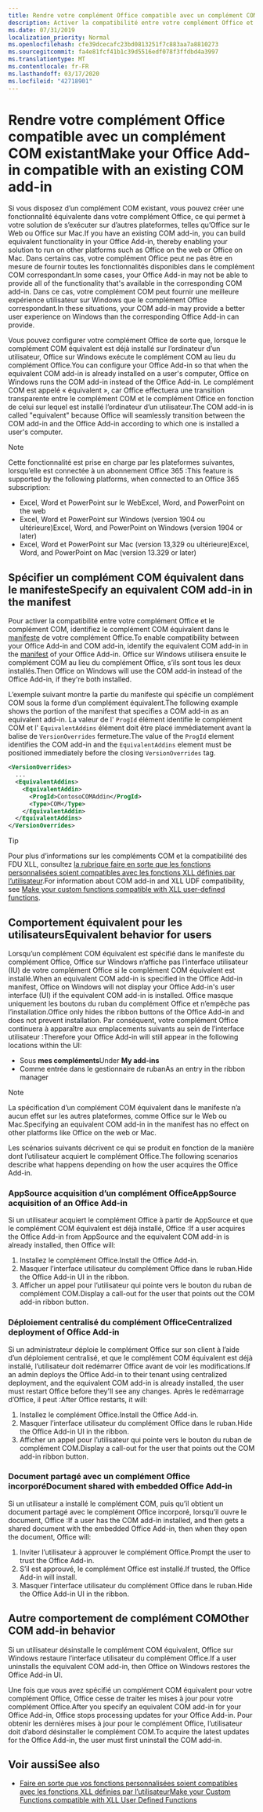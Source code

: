 ```yaml
---
title: Rendre votre complément Office compatible avec un complément COM existant
description: Activer la compatibilité entre votre complément Office et un complément COM équivalent
ms.date: 07/31/2019
localization_priority: Normal
ms.openlocfilehash: cfe39dcecafc23bd0813251f7c883aa7a8810273
ms.sourcegitcommit: fa4e81fcf41b1c39d5516edf078f3ffdbd4a3997
ms.translationtype: MT
ms.contentlocale: fr-FR
ms.lasthandoff: 03/17/2020
ms.locfileid: "42718901"
---
```

# <a name="make-your-office-add-in-compatible-with-an-existing-com-add-in"></a><span data-ttu-id="0d285-103">Rendre votre complément Office compatible avec un complément COM existant</span><span class="sxs-lookup"><span data-stu-id="0d285-103">Make your Office Add-in compatible with an existing COM add-in</span></span>

<span data-ttu-id="0d285-104">Si vous disposez d’un complément COM existant, vous pouvez créer une fonctionnalité équivalente dans votre complément Office, ce qui permet à votre solution de s’exécuter sur d’autres plateformes, telles qu’Office sur le Web ou Office sur Mac.</span><span class="sxs-lookup"><span data-stu-id="0d285-104">If you have an existing COM add-in, you can build equivalent functionality in your Office Add-in, thereby enabling your solution to run on other platforms such as Office on the web or Office on Mac.</span></span> <span data-ttu-id="0d285-105">Dans certains cas, votre complément Office peut ne pas être en mesure de fournir toutes les fonctionnalités disponibles dans le complément COM correspondant.</span><span class="sxs-lookup"><span data-stu-id="0d285-105">In some cases, your Office Add-in may not be able to provide all of the functionality that's available in the corresponding COM add-in.</span></span> <span data-ttu-id="0d285-106">Dans ce cas, votre complément COM peut fournir une meilleure expérience utilisateur sur Windows que le complément Office correspondant.</span><span class="sxs-lookup"><span data-stu-id="0d285-106">In these situations, your COM add-in may provide a better user experience on Windows than the corresponding Office Add-in can provide.</span></span>

<span data-ttu-id="0d285-107">Vous pouvez configurer votre complément Office de sorte que, lorsque le complément COM équivalent est déjà installé sur l’ordinateur d’un utilisateur, Office sur Windows exécute le complément COM au lieu du complément Office.</span><span class="sxs-lookup"><span data-stu-id="0d285-107">You can configure your Office Add-in so that when the equivalent COM add-in is already installed on a user's computer, Office on Windows runs the COM add-in instead of the Office Add-in.</span></span> <span data-ttu-id="0d285-108">Le complément COM est appelé « équivalent », car Office effectuera une transition transparente entre le complément COM et le complément Office en fonction de celui sur lequel est installé l’ordinateur d’un utilisateur.</span><span class="sxs-lookup"><span data-stu-id="0d285-108">The COM add-in is called "equivalent" because Office will seamlessly transition between the COM add-in and the Office Add-in according to which one is installed a user's computer.</span></span>

> [!NOTE]
> <span data-ttu-id="0d285-109">Cette fonctionnalité est prise en charge par les plateformes suivantes, lorsqu’elle est connectée à un abonnement Office 365 :</span><span class="sxs-lookup"><span data-stu-id="0d285-109">This feature is supported by the following platforms, when connected to an Office 365 subscription:</span></span>
> - <span data-ttu-id="0d285-110">Excel, Word et PowerPoint sur le Web</span><span class="sxs-lookup"><span data-stu-id="0d285-110">Excel, Word, and PowerPoint on the web</span></span>
> - <span data-ttu-id="0d285-111">Excel, Word et PowerPoint sur Windows (version 1904 ou ultérieure)</span><span class="sxs-lookup"><span data-stu-id="0d285-111">Excel, Word, and PowerPoint on Windows (version 1904 or later)</span></span>
> - <span data-ttu-id="0d285-112">Excel, Word et PowerPoint sur Mac (version 13,329 ou ultérieure)</span><span class="sxs-lookup"><span data-stu-id="0d285-112">Excel, Word, and PowerPoint on Mac (version 13.329 or later)</span></span>

## <a name="specify-an-equivalent-com-add-in-in-the-manifest"></a><span data-ttu-id="0d285-113">Spécifier un complément COM équivalent dans le manifeste</span><span class="sxs-lookup"><span data-stu-id="0d285-113">Specify an equivalent COM add-in in the manifest</span></span>

<span data-ttu-id="0d285-114">Pour activer la compatibilité entre votre complément Office et le complément COM, identifiez le complément COM équivalent dans le [manifeste](add-in-manifests.md) de votre complément Office.</span><span class="sxs-lookup"><span data-stu-id="0d285-114">To enable compatibility between your Office Add-in and COM add-in, identify the equivalent COM add-in in the [manifest](add-in-manifests.md) of your Office Add-in.</span></span> <span data-ttu-id="0d285-115">Office sur Windows utilisera ensuite le complément COM au lieu du complément Office, s’ils sont tous les deux installés.</span><span class="sxs-lookup"><span data-stu-id="0d285-115">Then Office on Windows will use the COM add-in instead of the Office Add-in, if they're both installed.</span></span>

<span data-ttu-id="0d285-116">L’exemple suivant montre la partie du manifeste qui spécifie un complément COM sous la forme d’un complément équivalent.</span><span class="sxs-lookup"><span data-stu-id="0d285-116">The following example shows the portion of the manifest that specifies a COM add-in as an equivalent add-in.</span></span> <span data-ttu-id="0d285-117">La valeur de l' `ProgId` élément identifie le complément COM et l' `EquivalentAddins` élément doit être placé immédiatement avant la balise de `VersionOverrides` fermeture.</span><span class="sxs-lookup"><span data-stu-id="0d285-117">The value of the `ProgId` element identifies the COM add-in and the `EquivalentAddins` element must be positioned immediately before the closing `VersionOverrides` tag.</span></span>

```xml
<VersionOverrides>
  ...
  <EquivalentAddins>
    <EquivalentAddin>
      <ProgId>ContosoCOMAddin</ProgId>
      <Type>COM</Type>
    </EquivalentAddin>
  </EquivalentAddins>
</VersionOverrides>
```

> [!TIP]
> <span data-ttu-id="0d285-118">Pour plus d’informations sur les compléments COM et la compatibilité des FDU XLL, consultez [la rubrique faire en sorte que les fonctions personnalisées soient compatibles avec les fonctions XLL définies par l’utilisateur](../excel/make-custom-functions-compatible-with-xll-udf.md).</span><span class="sxs-lookup"><span data-stu-id="0d285-118">For information about COM add-in and XLL UDF compatibility, see [Make your custom functions compatible with XLL user-defined functions](../excel/make-custom-functions-compatible-with-xll-udf.md).</span></span>

## <a name="equivalent-behavior-for-users"></a><span data-ttu-id="0d285-119">Comportement équivalent pour les utilisateurs</span><span class="sxs-lookup"><span data-stu-id="0d285-119">Equivalent behavior for users</span></span>

<span data-ttu-id="0d285-120">Lorsqu’un complément COM équivalent est spécifié dans le manifeste du complément Office, Office sur Windows n’affiche pas l’interface utilisateur (IU) de votre complément Office si le complément COM équivalent est installé.</span><span class="sxs-lookup"><span data-stu-id="0d285-120">When an equivalent COM add-in is specified in the Office Add-in manifest, Office on Windows will not display your Office Add-in's user interface (UI) if the equivalent COM add-in is installed.</span></span> <span data-ttu-id="0d285-121">Office masque uniquement les boutons du ruban du complément Office et n’empêche pas l’installation.</span><span class="sxs-lookup"><span data-stu-id="0d285-121">Office only hides the ribbon buttons of the Office Add-in and does not prevent installation.</span></span> <span data-ttu-id="0d285-122">Par conséquent, votre complément Office continuera à apparaître aux emplacements suivants au sein de l’interface utilisateur :</span><span class="sxs-lookup"><span data-stu-id="0d285-122">Therefore your Office Add-in will still appear in the following locations within the UI:</span></span>

- <span data-ttu-id="0d285-123">Sous **mes compléments**</span><span class="sxs-lookup"><span data-stu-id="0d285-123">Under **My add-ins**</span></span>
- <span data-ttu-id="0d285-124">Comme entrée dans le gestionnaire de ruban</span><span class="sxs-lookup"><span data-stu-id="0d285-124">As an entry in the ribbon manager</span></span>

> [!NOTE]
> <span data-ttu-id="0d285-125">La spécification d’un complément COM équivalent dans le manifeste n’a aucun effet sur les autres plateformes, comme Office sur le Web ou Mac.</span><span class="sxs-lookup"><span data-stu-id="0d285-125">Specifying an equivalent COM add-in in the manifest has no effect on other platforms like Office on the web or Mac.</span></span>

<span data-ttu-id="0d285-126">Les scénarios suivants décrivent ce qui se produit en fonction de la manière dont l’utilisateur acquiert le complément Office.</span><span class="sxs-lookup"><span data-stu-id="0d285-126">The following scenarios describe what happens depending on how the user acquires the Office Add-in.</span></span>

### <a name="appsource-acquisition-of-an-office-add-in"></a><span data-ttu-id="0d285-127">AppSource acquisition d’un complément Office</span><span class="sxs-lookup"><span data-stu-id="0d285-127">AppSource acquisition of an Office Add-in</span></span>

<span data-ttu-id="0d285-128">Si un utilisateur acquiert le complément Office à partir de AppSource et que le complément COM équivalent est déjà installé, Office :</span><span class="sxs-lookup"><span data-stu-id="0d285-128">If a user acquires the Office Add-in from AppSource and the equivalent COM add-in is already installed, then Office will:</span></span>

1. <span data-ttu-id="0d285-129">Installez le complément Office.</span><span class="sxs-lookup"><span data-stu-id="0d285-129">Install the Office Add-in.</span></span>
2. <span data-ttu-id="0d285-130">Masquer l’interface utilisateur du complément Office dans le ruban.</span><span class="sxs-lookup"><span data-stu-id="0d285-130">Hide the Office Add-in UI in the ribbon.</span></span>
3. <span data-ttu-id="0d285-131">Afficher un appel pour l’utilisateur qui pointe vers le bouton du ruban de complément COM.</span><span class="sxs-lookup"><span data-stu-id="0d285-131">Display a call-out for the user that points out the COM add-in ribbon button.</span></span>

### <a name="centralized-deployment-of-office-add-in"></a><span data-ttu-id="0d285-132">Déploiement centralisé du complément Office</span><span class="sxs-lookup"><span data-stu-id="0d285-132">Centralized deployment of Office Add-in</span></span>

<span data-ttu-id="0d285-133">Si un administrateur déploie le complément Office sur son client à l’aide d’un déploiement centralisé, et que le complément COM équivalent est déjà installé, l’utilisateur doit redémarrer Office avant de voir les modifications.</span><span class="sxs-lookup"><span data-stu-id="0d285-133">If an admin deploys the Office Add-in to their tenant using centralized deployment, and the equivalent COM add-in is already installed, the user must restart Office before they'll see any changes.</span></span> <span data-ttu-id="0d285-134">Après le redémarrage d’Office, il peut :</span><span class="sxs-lookup"><span data-stu-id="0d285-134">After Office restarts, it will:</span></span>

1. <span data-ttu-id="0d285-135">Installez le complément Office.</span><span class="sxs-lookup"><span data-stu-id="0d285-135">Install the Office Add-in.</span></span>
2. <span data-ttu-id="0d285-136">Masquer l’interface utilisateur du complément Office dans le ruban.</span><span class="sxs-lookup"><span data-stu-id="0d285-136">Hide the Office Add-in UI in the ribbon.</span></span>
3. <span data-ttu-id="0d285-137">Afficher un appel pour l’utilisateur qui pointe vers le bouton du ruban de complément COM.</span><span class="sxs-lookup"><span data-stu-id="0d285-137">Display a call-out for the user that points out the COM add-in ribbon button.</span></span>

### <a name="document-shared-with-embedded-office-add-in"></a><span data-ttu-id="0d285-138">Document partagé avec un complément Office incorporé</span><span class="sxs-lookup"><span data-stu-id="0d285-138">Document shared with embedded Office Add-in</span></span>

<span data-ttu-id="0d285-139">Si un utilisateur a installé le complément COM, puis qu’il obtient un document partagé avec le complément Office incorporé, lorsqu’il ouvre le document, Office :</span><span class="sxs-lookup"><span data-stu-id="0d285-139">If a user has the COM add-in installed, and then gets a shared document with the embedded Office Add-in, then when they open the document, Office will:</span></span>

1. <span data-ttu-id="0d285-140">Inviter l’utilisateur à approuver le complément Office.</span><span class="sxs-lookup"><span data-stu-id="0d285-140">Prompt the user to trust the Office Add-in.</span></span>
2. <span data-ttu-id="0d285-141">S’il est approuvé, le complément Office est installé.</span><span class="sxs-lookup"><span data-stu-id="0d285-141">If trusted, the Office Add-in will install.</span></span>
3. <span data-ttu-id="0d285-142">Masquer l’interface utilisateur du complément Office dans le ruban.</span><span class="sxs-lookup"><span data-stu-id="0d285-142">Hide the Office Add-in UI in the ribbon.</span></span>

## <a name="other-com-add-in-behavior"></a><span data-ttu-id="0d285-143">Autre comportement de complément COM</span><span class="sxs-lookup"><span data-stu-id="0d285-143">Other COM add-in behavior</span></span>

<span data-ttu-id="0d285-144">Si un utilisateur désinstalle le complément COM équivalent, Office sur Windows restaure l’interface utilisateur du complément Office.</span><span class="sxs-lookup"><span data-stu-id="0d285-144">If a user uninstalls the equivalent COM add-in, then Office on Windows restores the Office Add-in UI.</span></span>

<span data-ttu-id="0d285-145">Une fois que vous avez spécifié un complément COM équivalent pour votre complément Office, Office cesse de traiter les mises à jour pour votre complément Office.</span><span class="sxs-lookup"><span data-stu-id="0d285-145">After you specify an equivalent COM add-in for your Office Add-in, Office stops processing updates for your Office Add-in.</span></span> <span data-ttu-id="0d285-146">Pour obtenir les dernières mises à jour pour le complément Office, l’utilisateur doit d’abord désinstaller le complément COM.</span><span class="sxs-lookup"><span data-stu-id="0d285-146">To acquire the latest updates for the Office Add-in, the user must first uninstall the COM add-in.</span></span>

## <a name="see-also"></a><span data-ttu-id="0d285-147">Voir aussi</span><span class="sxs-lookup"><span data-stu-id="0d285-147">See also</span></span>

- [<span data-ttu-id="0d285-148">Faire en sorte que vos fonctions personnalisées soient compatibles avec les fonctions XLL définies par l’utilisateur</span><span class="sxs-lookup"><span data-stu-id="0d285-148">Make your Custom Functions compatible with XLL User Defined Functions</span></span>](../excel/make-custom-functions-compatible-with-xll-udf.md)
